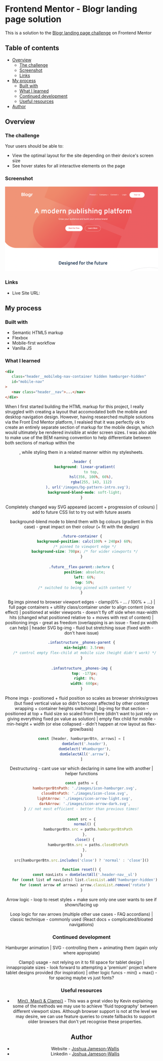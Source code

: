 # Frontend Mentor - Blogr landing page solution

This is a solution to the [Blogr landing page challenge](https://www.frontendmentor.io/challenges/blogr-landing-page-EX2RLAApP) on Frontend Mentor

## Table of contents

-  [Overview](#overview)
   -  [The challenge](#the-challenge)
   -  [Screenshot](#screenshot)
   -  [Links](#links)
-  [My process](#my-process)
   -  [Built with](#built-with)
   -  [What I learned](#what-i-learned)
   -  [Continued development](#continued-development)
   -  [Useful resources](#useful-resources)
-  [Author](#author)

## Overview

### The challenge

Your users should be able to:

-  View the optimal layout for the site depending on their device's screen size
-  See hover states for all interactive elements on the page

### Screenshot

![](./Screenshot.png)

### Links

-  Live Site URL:

## My process

### Built with

-  Semantic HTML5 markup
-  Flexbox
-  Mobile-first workflow
-  Vanilla JS

### What I learned

```html
<div
   class="header__mobilebg-nav-container hidden hamburger-hidden"
   id="mobile-nav"
>
   <nav class="header__nav">...</nav>
</div>
```

When I first started building the HTML markup for this project, I really struggled with creating a layout that accomodated both the mobile and desktop navigation design. However, having researched multiple solutions via the Front End Mentor platform, I realsied that it was perfectly ok to create an entirely separate section of markup for the mobile design, which would ultimately be rendered invisible at wider screen sizes. I was also able to make use of the BEM naming convention to help differentiate between both sections of markup within the <header>, while styling them in a related manner within my stylesheets.

```css
.header {
   background: linear-gradient(
         to top,
         hsl(356, 100%, 66%),
         rgba(255, 143, 112)
      ), url('/images/bg-pattern-intro.svg');
   background-blend-mode: soft-light;
}
```

Completely changed way SVG appeared (accent + progression of colours) | add to future CSS list to try out with future assets

background-blend mode to blend them with bg colours (gradient in this case) - great impact on their colour (+ fit with the design)

```css
.future-container {
   background-position: calc(100% + 240px) 60%;
   /* pinned to viewport edge */
   background-size: 700px; /* for wider viewports */
}

.future__flex-parent::before {
   position: absolute;
   left: 60%;
   top: 50%;
   /* switched to being pinned with content */
}
```

Bg imgs pinned to browser viewport edges - clamp(0% - ... / 100% + ...) | full page containers + ultility class/container under to align content (nice effect) | positioned at wider viewports - doesn't fly off side when max-width hits (changed what positioned relative to + moves with rest of content) | positioning imgs - great as freedom (overlapping is an issue - fixed px width can help) | header SVG bg-img - fluid but stretching issue (fixed width - don't have issue)

```css
.infastructure__phones-parent {
   min-height: 3.5rem;
   /* control empty flex-child at mobile size (height didn't work) */
}

.infastructure__phones-img {
   top: -177px;
   right: 8%;
   width: 600px;
}
```

Phone imgs - positioned + fluid position so scales as browser shrinks/grows (but fixed vertical value so didn't become affected by other content wrapping + container heights switching) | bg-img for that section - positioned at top + fluid size so scaled from there (didn't want to just rely on giving everything fixed px value as solution) | empty flex child for mobile - min-height + width (or else collapsed - didn't happen at row layout as flex-grow/basis)

```js
const [header, hamburgerBtn, arrows] = [
   domSelect('.header'),
   domSelect('#hamburger'),
   domSelectAll('.arrow'),
]
```

Destructuring - cant use var which declaring in same line with another | helper functions

```js
const paths = {
   hamburgerBtnPath: './images/icon-hamburger.svg',
   closeBtnPath: './images/icon-close.svg',
   lightArrow: './images/icon-arrow-light.svg',
   darkArrow: './images/icon-arrow-dark.svg',
} // not most efficient - better than previous times!

const src = {
   normal() {
      hamburgerBtn.src = paths.hamburgerBtnPath
   },
   close() {
      hamburgerBtn.src = paths.closeBtnPath
   },
}
src[hamburgerBtn.src.includes('close') ? 'normal' : 'close']()
```

```js
function reset() {
   const navLists = domSelectAll('.header-nav__ul')
   for (const list of navLists) list.classList.add('hamburger-hidden')
   for (const arrow of arrows) arrow.classList.remove('rotate')
}
```

Arrow logic - loop to reset styles + make sure only one user wants to see if shown/facing up

Loop logic for nav arrows (multiple other use cases - FAQ accordians) | classic technique - commonly used (React docs + complicated/bloated navigations)

### Continued development

Hamburger animation | SVG - controlling them + animating them (again only where appropiate)

Clamp() usage - not relying on it to fill space for tablet design | innappropiate sizes - look forward to attempting a 'premium' project where tablet designs provided (for inspiration) | other logic funcs - min() + max() - for spacing maybe vs just fonts?

### Useful resources

-  [Min(), Max() & Clamp()](https://www.youtube.com/watch?v=U9VF-4euyRo&ab_channel=KevinPowell) - This was a great video by Kevin explaining some of the methods we may use to achieve 'fluid topography' between different viewport sizes. Although browser support is not at the level we may desire, we can use feature queries to create fallbacks to support older browsers that don't yet recognise these properties.

## Author

-  Website - [Joshua Jameson-Wallis](https://joshuajamesonwallis.com)
-  Linkedin - [Joshua Jameson-Wallis]()
